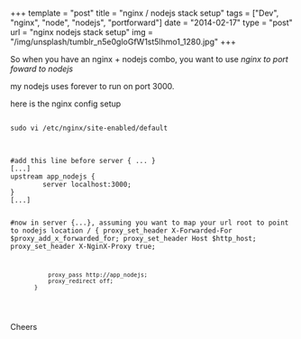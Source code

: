 +++
template = "post"
title = "nginx / nodejs stack setup"
tags = ["Dev", "nginx", "node", "nodejs", "portforward"]
date = "2014-02-17"
type = "post"
url = "nginx nodejs stack setup"
img = "/img/unsplash/tumblr_n5e0gloGfW1st5lhmo1_1280.jpg"
+++
<p>So when you have an nginx + nodejs combo, you want to use <i>nginx to port foward to nodejs</i></p>
<p>my nodejs uses forever to run on port 3000.</p>
<p>here is the nginx config setup</p>
<pre class="language-bash">
<code>
sudo vi /etc/nginx/site-enabled/default
</code>
</pre>
<pre class="language-bash">
<code>
#add this line before server { ... }
[...]
upstream app_nodejs {
        server localhost:3000;
}
[...]

#now in server {...}, assuming you want to map your url root to point to nodejs
location / {
               proxy_set_header X-Forwarded-For $proxy_add_x_forwarded_for;
               proxy_set_header Host $http_host;
               proxy_set_header X-NginX-Proxy true;

               proxy_pass http://app_nodejs;
               proxy_redirect off;
           }

</code>
</pre>
<p>Cheers</p>
